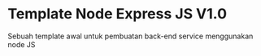 # Template Node Express JS V1.0

Sebuah template awal untuk pembuatan back-end service menggunakan node JS
